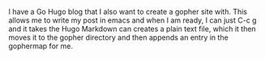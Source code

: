 I have a Go Hugo blog that I also want to create a gopher site with. This allows me to write my post in emacs and when I am ready, I can just C-c g and it takes the Hugo Markdown can creates a plain text file, which it then moves it to the gopher directory and then appends an entry in the gophermap for me. 
